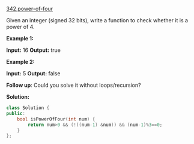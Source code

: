 [342.power-of-four](https://leetcode.com/problems/power-of-four/)  

Given an integer (signed 32 bits), write a function to check whether it is a power of 4.

**Example 1:**

**Input:** 16
**Output:** true

**Example 2:**

**Input:** 5
**Output:** false

**Follow up**: Could you solve it without loops/recursion?  



**Solution:**  

```cpp
class Solution {
public:
    bool isPowerOfFour(int num) {
        return num>0 && (!((num-1) &num)) && (num-1)%3==0;
    }
};
```
      